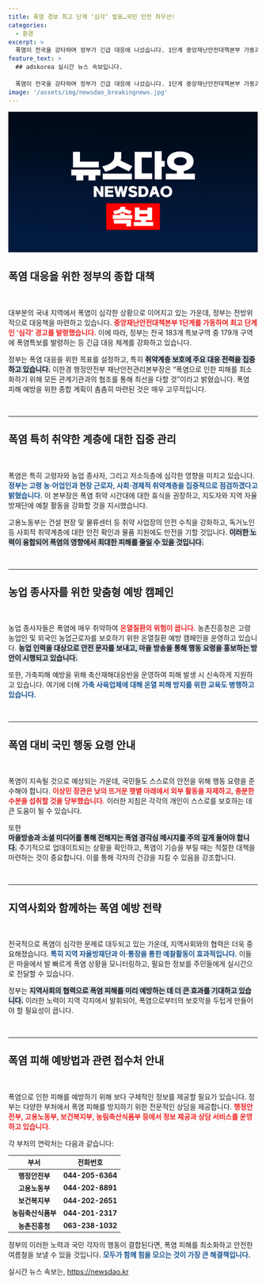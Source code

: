 ```yaml
---
title: 폭염 경보 최고 단계 ‘심각’ 발표…국민 안전 최우선!
categories:
  - 환경
excerpt: >
  폭염이 전국을 강타하며 정부가 긴급 대응에 나섰습니다. 1단계 중앙재난안전대책본부 가동과 함께 취약계층 보호를 위한 실질적인 대책이 논의되고 있습니다. 온열질환 피해를 막기 위한 다양한 정책과 국민 행동요령이 필요한 시점입니다.
feature_text: >
  ## adskorea 실시간 뉴스 속보입니다.

  폭염이 전국을 강타하며 정부가 긴급 대응에 나섰습니다. 1단계 중앙재난안전대책본부 가동과 함께 취약계층 보호를 위한 실질적인 대책이 논의되고 있습니다. 온열질환 피해를 막기 위한 다양한 정책과 국민 행동요령이 필요한 시점입니다.
image: '/assets/img/newsdao_breakingnews.jpg'
---
```


<p><img src="/assets/img/newsdao_breakingnews.jpg" alt="adskorea 속보" /></p>

<h2 data-ke-size="size26">폭염 대응을 위한 정부의 종합 대책</h2>

<p data-ke-size="size16">&nbsp;</p>

<p>대부분의 국내 지역에서 폭염이 심각한 상황으로 이어지고 있는 가운데, 정부는 전방위적으로 대응책을 마련하고 있습니다. <b><span style="color: #ee2323;">중앙재난안전대책본부 1단계를 가동하며 최고 단계인 ‘심각’ 경고를 발령했습니다.</span></b> 이에 따라, 정부는 전국 183개 특보구역 중 179개 구역에 폭염특보를 발령하는 등 긴급 대응 체계를 강화하고 있습니다.</p>

<p>정부는 폭염 대응을 위한 목표를 설정하고, 특히 <b><span style="background-color: #21538527;">취약계층 보호에 주요 대응 전력을 집중하고 있습니다.</span></b> 이한경 행정안전부 재난안전관리본부장은 “폭염으로 인한 피해를 최소화하기 위해 모든 관계기관과의 협조를 통해 최선을 다할 것”이라고 밝혔습니다. 폭염 피해 예방을 위한 종합 계획이 촘촘히 마련된 것은 매우 고무적입니다.</p>

<p data-ke-size="size16">&nbsp;</p>

<hr>

<h2 data-ke-size="size26">폭염 특히 취약한 계층에 대한 집중 관리</h2>

<p data-ke-size="size16">&nbsp;</p>

<p>폭염은 특히 고령자와 농업 종사자, 그리고 저소득층에 심각한 영향을 미치고 있습니다. <b><span style="color: #1a5490;">정부는 고령 농·어업인과 현장 근로자, 사회·경제적 취약계층을 집중적으로 점검하겠다고 밝혔습니다.</span></b> 이 본부장은 폭염 취약 시간대에 대한 휴식을 권장하고, 지도자와 지역 자율 방재단에 예찰 활동을 강화할 것을 지시했습니다.</p>

<p>고용노동부는 건설 현장 및 물류센터 등 취약 사업장의 안전 수칙을 강화하고, 독거노인 등 사회적 취약계층에 대한 안전 확인과 물품 지원에도 만전을 기할 것입니다. <b><span style="background-color: #21538527;">이러한 노력이 융합되어 폭염의 영향에서 최대한 피해를 줄일 수 있을 것입니다.</span></b></p>

<p data-ke-size="size16">&nbsp;</p>

<hr>

<h2 data-ke-size="size26">농업 종사자를 위한 맞춤형 예방 캠페인</h2>

<p data-ke-size="size16">&nbsp;</p>

<p>농업 종사자들은 폭염에 매우 취약하여 <b><span style="color: #ee2323;">온열질환의 위험이 큽니다.</span></b> 농촌진흥청은 고령 농업인 및 외국인 농업근로자를 보호하기 위한 온열질환 예방 캠페인을 운영하고 있습니다. <b><span style="background-color: #21538527;">농업 인력을 대상으로 안전 문자를 보내고, 마을 방송을 통해 행동 요령을 홍보하는 방안이 시행되고 있습니다.</span></b></p>

<p>또한, 가축피해 예방을 위해 축산재해대응반을 운영하여 피해 발생 시 신속하게 지원하고 있습니다. 여기에 더해 <b><span style="color: #1a5490;">가축 사육업체에 대해 온열 피해 방지를 위한 교육도 병행하고 있습니다.</span></b></p>

<p data-ke-size="size16">&nbsp;</p>

<hr>

<h2 data-ke-size="size26">폭염 대비 국민 행동 요령 안내</h2>

<p data-ke-size="size16">&nbsp;</p>

<p>폭염이 지속될 것으로 예상되는 가운데, 국민들도 스스로의 안전을 위해 행동 요령을 준수해야 합니다. <b><span style="color: #ee2323;">이상민 장관은 낮의 뜨거운 햇볕 아래에서 외부 활동을 자제하고, 충분한 수분을 섭취할 것을 당부했습니다.</span></b> 이러한 지침은 각각의 개인이 스스로를 보호하는 데 큰 도움이 될 수 있습니다.</p>

<p>또한<br> <b><span style="background-color: #21538527;">마을방송과 소셜 미디어를 통해 전해지는 폭염 경각심 메시지를 주의 깊게 들어야 합니다.</span></b> 주기적으로 업데이트되는 상황을 확인하고, 폭염이 기승을 부릴 때는 적절한 대책을 마련하는 것이 중요합니다. 이를 통해 각자의 건강을 지킬 수 있음을 강조합니다.</p>

<p data-ke-size="size16">&nbsp;</p>

<hr>

<h2 data-ke-size="size26">지역사회와 함께하는 폭염 예방 전략</h2>

<p data-ke-size="size16">&nbsp;</p>

<p>전국적으로 폭염이 심각한 문제로 대두되고 있는 가운데, 지역사회와의 협력은 더욱 중요해졌습니다. <b><span style="color: #1a5490;">특히 지역 자율방재단과 이·통장을 통한 예찰활동이 효과적입니다.</span></b> 이들은 마을에서 발 빠르게 폭염 상황을 모니터링하고, 필요한 정보를 주민들에게 실시간으로 전달할 수 있습니다.</p>

<p>정부는 <b><span style="background-color: #21538527;">지역사회의 협력으로 폭염 피해를 미리 예방하는 데 더 큰 효과를 기대하고 있습니다.</span></b> 이러한 노력이 지역 각지에서 발휘되어, 폭염으로부터의 보호막을 두텁게 만들어야 할 필요성이 큽니다.</p>

<p data-ke-size="size16">&nbsp;</p>

<hr>

<h2 data-ke-size="size26">폭염 피해 예방법과 관련 접수처 안내</h2>

<p data-ke-size="size16">&nbsp;</p>

<p>폭염으로 인한 피해를 예방하기 위해 보다 구체적인 정보를 제공할 필요가 있습니다. 정부는 다양한 부처에서 폭염 피해를 방지하기 위한 전문적인 상담을 제공합니다. <b><span style="color: #ee2323;">행정안전부, 고용노동부, 보건복지부, 농림축산식품부 등에서 정보 제공과 상담 서비스를 운영하고 있습니다.</span></b></p>

<p>각 부처의 연락처는 다음과 같습니다:</p>

<table style="width: 100%; border-collapse: collapse;">
<thead>
<tr>
<th style="text-align: center;">부서</th>
<th style="text-align: center;">전화번호</th>
</tr>
</thead>
<tbody>
<tr>
<td style="text-align: center; height: 17px;"><b>행정안전부</b></td>
<td style="text-align: center; height: 17px;"><b>044-205-6364</b></td>
</tr>
<tr>
<td style="text-align: center; height: 17px;"><b>고용노동부</b></td>
<td style="text-align: center; height: 17px;"><b>044-202-8891</b></td>
</tr>
<tr>
<td style="text-align: center; height: 17px;"><b>보건복지부</b></td>
<td style="text-align: center; height: 17px;"><b>044-202-2651</b></td>
</tr>
<tr>
<td style="text-align: center; height: 17px;"><b>농림축산식품부</b></td>
<td style="text-align: center; height: 17px;"><b>044-201-2317</b></td>
</tr>
<tr>
<td style="text-align: center; height: 17px;"><b>농촌진흥청</b></td>
<td style="text-align: center; height: 17px;"><b>063-238-1032</b></td>
</tr>
</tbody>
</table>

<p>정부의 이러한 노력과 국민 각자의 행동이 결합된다면, 폭염 피해를 최소화하고 안전한 여름철을 보낼 수 있을 것입니다. <b><span style="color: #1a5490;">모두가 함께 힘을 모으는 것이 가장 큰 해결책입니다.</span></b></p>
실시간 뉴스 속보는, <a href="https://newsdao.kr" rel="dofollow">https://newsdao.kr</a>


